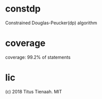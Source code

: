 # constdp
Constrained Douglas-Peucker(dp) algorithm

# coverage 
coverage: 99.2% of statements

# lic 
(c) 2018 Titus Tienaah. MIT
